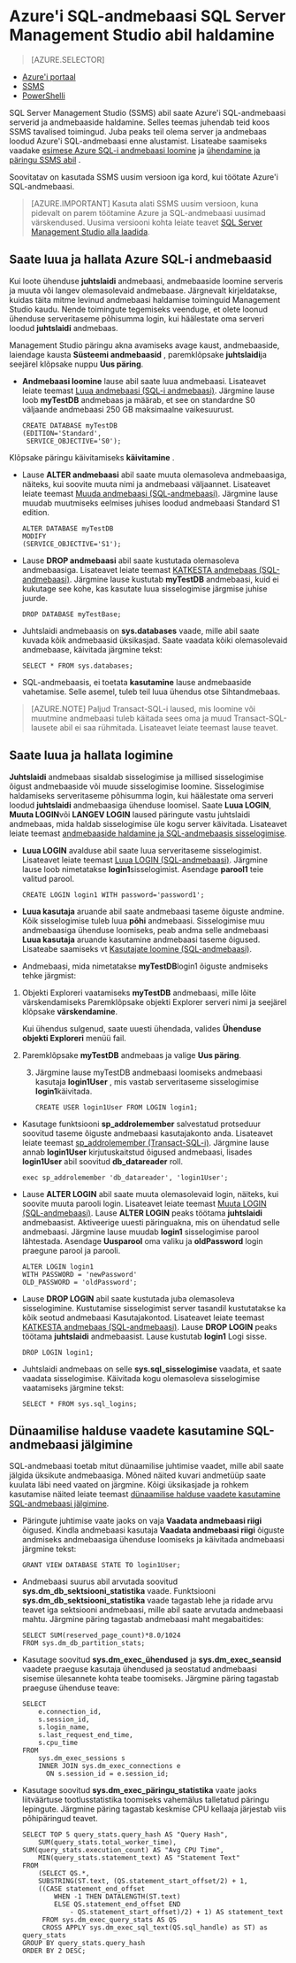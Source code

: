 <properties 
    pageTitle="SQL-i andmebaasi SSMS haldamine | Microsoft Azure'i" 
    description="Saate teada, kuidas kasutada SQL Server Management Studio SQL-andmebaasi serverid ja andmebaaside haldamine." 
    services="sql-database" 
    documentationCenter=".net" 
    authors="stevestein" 
    manager="jhubbard" 
    editor="tysonn"/>

<tags 
    ms.service="sql-database" 
    ms.workload="data-management" 
    ms.tgt_pltfrm="na" 
    ms.devlang="na" 
    ms.topic="article" 
    ms.date="09/29/2016" 
    ms.author="sstein"/>


# <a name="managing-azure-sql-database-using-sql-server-management-studio"></a>Azure'i SQL-andmebaasi SQL Server Management Studio abil haldamine 


> [AZURE.SELECTOR]
- [Azure'i portaal](sql-database-manage-portal.md)
- [SSMS](sql-database-manage-azure-ssms.md)
- [PowerShelli](sql-database-manage-powershell.md)

SQL Server Management Studio (SSMS) abil saate Azure'i SQL-andmebaasi serverid ja andmebaaside haldamine. Selles teemas juhendab teid koos SSMS tavalised toimingud. Juba peaks teil olema server ja andmebaas loodud Azure'i SQL-andmebaasi enne alustamist. Lisateabe saamiseks vaadake [esimese Azure SQL-i andmebaasi loomine](sql-database-get-started.md) ja [ühendamine ja päringu SSMS abil](sql-database-connect-query-ssms.md) .

Soovitatav on kasutada SSMS uusim versioon iga kord, kui töötate Azure'i SQL-andmebaasi. 

> [AZURE.IMPORTANT] Kasuta alati SSMS uusim versioon, kuna pidevalt on parem töötamine Azure ja SQL-andmebaasi uusimad värskendused. Uusima versiooni kohta leiate teavet [SQL Server Management Studio alla laadida](https://msdn.microsoft.com/library/mt238290.aspx).



## <a name="create-and-manage-azure-sql-databases"></a>Saate luua ja hallata Azure SQL-i andmebaasid

Kui loote ühenduse **juhtslaidi** andmebaasi, andmebaaside loomine serveris ja muuta või langev olemasolevaid andmebaase. Järgnevalt kirjeldatakse, kuidas täita mitme levinud andmebaasi haldamise toiminguid Management Studio kaudu. Nende toimingute tegemiseks veenduge, et olete loonud ühenduse serveritaseme põhisumma login, kui häälestate oma serveri loodud **juhtslaidi** andmebaas.

Management Studio päringu akna avamiseks avage kaust, andmebaaside, laiendage kausta **Süsteemi andmebaasid** , paremklõpsake **juhtslaidi**ja seejärel klõpsake nuppu **Uus päring**.

-   **Andmebaasi loomine** lause abil saate luua andmebaasi. Lisateavet leiate teemast [Luua andmebaasi (SQL-i andmebaasi)](https://msdn.microsoft.com/library/dn268335.aspx). Järgmine lause loob **myTestDB** andmebaas ja määrab, et see on standardne S0 väljaande andmebaasi 250 GB maksimaalne vaikesuurust.

        CREATE DATABASE myTestDB
        (EDITION='Standard',
         SERVICE_OBJECTIVE='S0');

Klõpsake päringu käivitamiseks **käivitamine** .

-   Lause **ALTER andmebaasi** abil saate muuta olemasoleva andmebaasiga, näiteks, kui soovite muuta nimi ja andmebaasi väljaannet. Lisateavet leiate teemast [Muuda andmebaasi (SQL-andmebaasi)](https://msdn.microsoft.com/library/ms174269.aspx). Järgmine lause muudab muutmiseks eelmises juhises loodud andmebaasi Standard S1 edition.

        ALTER DATABASE myTestDB
        MODIFY
        (SERVICE_OBJECTIVE='S1');

-   Lause **DROP andmebaasi** abil saate kustutada olemasoleva andmebaasiga. Lisateavet leiate teemast [KATKESTA andmebaas (SQL-andmebaasi)](https://msdn.microsoft.com/library/ms178613.aspx). Järgmine lause kustutab **myTestDB** andmebaasi, kuid ei kukutage see kohe, kas kasutate luua sisselogimise järgmise juhise juurde.

        DROP DATABASE myTestBase;

-   Juhtslaidi andmebaasis on **sys.databases** vaade, mille abil saate kuvada kõik andmebaasid üksikasjad. Saate vaadata kõiki olemasolevaid andmebaase, käivitada järgmine tekst:

        SELECT * FROM sys.databases;

-   SQL-andmebaasis, ei toetata **kasutamine** lause andmebaaside vahetamise. Selle asemel, tuleb teil luua ühendus otse Sihtandmebaas.

>[AZURE.NOTE] Paljud Transact-SQL-i laused, mis loomine või muutmine andmebaasi tuleb käitada sees oma ja muud Transact-SQL-lausete abil ei saa rühmitada. Lisateavet leiate teemast lause teavet.

## <a name="create-and-manage-logins"></a>Saate luua ja hallata logimine

**Juhtslaidi** andmebaas sisaldab sisselogimise ja millised sisselogimise õigust andmebaaside või muude sisselogimise loomine. Sisselogimise haldamiseks serveritaseme põhisumma login, kui häälestate oma serveri loodud **juhtslaidi** andmebaasiga ühenduse loomisel. Saate **Luua LOGIN**, **Muuta LOGIN**või **LANGEV LOGIN** laused päringute vastu juhtslaidi andmebaas, mida haldab sisselogimise üle kogu server käivitada. Lisateavet leiate teemast [andmebaaside haldamine ja SQL-andmebaasis sisselogimise](http://msdn.microsoft.com/library/azure/ee336235.aspx). 


-   **Luua LOGIN** avalduse abil saate luua serveritaseme sisselogimist. Lisateavet leiate teemast [Luua LOGIN (SQL-andmebaasi)](https://msdn.microsoft.com/library/ms189751.aspx). Järgmine lause loob nimetatakse **login1**sisselogimist. Asendage **parool1** teie valitud parool.

        CREATE LOGIN login1 WITH password='password1';

-   **Luua kasutaja** aruande abil saate andmebaasi taseme õiguste andmine. Kõik sisselogimise tuleb luua **põhi** andmebaasi. Sisselogimise muu andmebaasiga ühenduse loomiseks, peab andma selle andmebaasi **Luua kasutaja** aruande kasutamine andmebaasi taseme õigused. Lisateabe saamiseks vt [Kasutajate loomine (SQL-andmebaasi)](https://msdn.microsoft.com/library/ms173463.aspx). 

-   Andmebaasi, mida nimetatakse **myTestDB**login1 õiguste andmiseks tehke järgmist:

 1.  Objekti Exploreri vaatamiseks **myTestDB** andmebaasi, mille lõite värskendamiseks Paremklõpsake objekti Explorer serveri nimi ja seejärel klõpsake **värskendamine**.  

     Kui ühendus sulgenud, saate uuesti ühendada, valides **Ühenduse objekti Exploreri** menüü fail.

 2. Paremklõpsake **myTestDB** andmebaas ja valige **Uus päring**.

    3.  Järgmine lause myTestDB andmebaasi loomiseks andmebaasi kasutaja **login1User** , mis vastab serveritaseme sisselogimise **login1**käivitada.

            CREATE USER login1User FROM LOGIN login1;

-   Kasutage funktsiooni **sp\_addrolemember** salvestatud protseduur soovitud taseme õiguste andmebaasi kasutajakonto anda. Lisateavet leiate teemast [sp_addrolemember (Transact-SQL-i)](http://msdn.microsoft.com/library/ms187750.aspx). Järgmine lause annab **login1User** kirjutuskaitstud õigused andmebaasi, lisades **login1User** abil soovitud **db\_datareader** roll.

        exec sp_addrolemember 'db_datareader', 'login1User';    

-   Lause **ALTER LOGIN** abil saate muuta olemasolevaid login, näiteks, kui soovite muuta parooli login. Lisateavet leiate teemast [Muuta LOGIN (SQL-andmebaasi)](https://msdn.microsoft.com/library/ms189828.aspx). Lause **ALTER LOGIN** peaks töötama **juhtslaidi** andmebaasist. Aktiveerige uuesti päringuakna, mis on ühendatud selle andmebaasi. Järgmine lause muudab **login1** sisselogimise parool lähtestada. Asendage **Uusparool** oma valiku ja **oldPassword** login praegune parool ja parooli.

        ALTER LOGIN login1
        WITH PASSWORD = 'newPassword'
        OLD_PASSWORD = 'oldPassword';

-   Lause **DROP LOGIN** abil saate kustutada juba olemasoleva sisselogimine. Kustutamise sisselogimist server tasandil kustutatakse ka kõik seotud andmebaasi Kasutajakontod. Lisateavet leiate teemast [KATKESTA andmebaas (SQL-andmebaasi)](https://msdn.microsoft.com/library/ms178613.aspx). Lause **DROP LOGIN** peaks töötama **juhtslaidi** andmebaasist. Lause kustutab **login1** Logi sisse.

        DROP LOGIN login1;

-   Juhtslaidi andmebaas on selle **sys.sql\_sisselogimise** vaadata, et saate vaadata sisselogimise. Käivitada kogu olemasoleva sisselogimise vaatamiseks järgmine tekst:

        SELECT * FROM sys.sql_logins;

## <a name="monitor-sql-database-using-dynamic-management-views"></a>Dünaamilise halduse vaadete kasutamine SQL-andmebaasi jälgimine

SQL-andmebaasi toetab mitut dünaamilise juhtimise vaadet, mille abil saate jälgida üksikute andmebaasiga. Mõned näited kuvari andmetüüp saate kuulata läbi need vaated on järgmine. Kõigi üksikasjade ja rohkem kasutamise näited leiate teemast [dünaamilise halduse vaadete kasutamine SQL-andmebaasi jälgimine](https://msdn.microsoft.com/library/azure/ff394114.aspx).

-   Päringute juhtimise vaate jaoks on vaja **Vaadata andmebaasi riigi** õigused. Kindla andmebaasi kasutaja **Vaadata andmebaasi riigi** õiguste andmiseks andmebaasiga ühenduse loomiseks ja käivitada andmebaasi järgmine tekst:

        GRANT VIEW DATABASE STATE TO login1User;

-   Andmebaasi suurus abil arvutada soovitud **sys.dm\_db\_sektsiooni\_statistika** vaade. Funktsiooni **sys.dm\_db\_sektsiooni\_statistika** vaade tagastab lehe ja ridade arvu teavet iga sektsiooni andmebaasi, mille abil saate arvutada andmebaasi mahtu. Järgmine päring tagastab andmebaasi maht megabaitides:

        SELECT SUM(reserved_page_count)*8.0/1024
        FROM sys.dm_db_partition_stats;   

-   Kasutage soovitud **sys.dm\_exec\_ühendused** ja **sys.dm\_exec\_seansid** vaadete praeguse kasutaja ühendused ja seostatud andmebaasi sisemise ülesannete kohta teabe toomiseks. Järgmine päring tagastab praeguse ühenduse teave:

        SELECT
            e.connection_id,
            s.session_id,
            s.login_name,
            s.last_request_end_time,
            s.cpu_time
        FROM
            sys.dm_exec_sessions s
            INNER JOIN sys.dm_exec_connections e
              ON s.session_id = e.session_id;

-   Kasutage soovitud **sys.dm\_exec\_päringu\_statistika** vaate jaoks liitväärtuse tootlusstatistika toomiseks vahemälus talletatud päringu lepingute. Järgmine päring tagastab keskmise CPU kellaaja järjestab viis põhipäringud teavet.

        SELECT TOP 5 query_stats.query_hash AS "Query Hash",
            SUM(query_stats.total_worker_time), SUM(query_stats.execution_count) AS "Avg CPU Time",
            MIN(query_stats.statement_text) AS "Statement Text"
        FROM
            (SELECT QS.*,
            SUBSTRING(ST.text, (QS.statement_start_offset/2) + 1,
            ((CASE statement_end_offset
                WHEN -1 THEN DATALENGTH(ST.text)
                ELSE QS.statement_end_offset END
                    - QS.statement_start_offset)/2) + 1) AS statement_text
             FROM sys.dm_exec_query_stats AS QS
             CROSS APPLY sys.dm_exec_sql_text(QS.sql_handle) as ST) as query_stats
        GROUP BY query_stats.query_hash
        ORDER BY 2 DESC;
 
 
